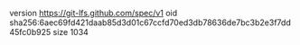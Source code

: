 version https://git-lfs.github.com/spec/v1
oid sha256:6aec69fd421daab85d3d01c67ccfd70ed3db78636de7bc3b2e3f7dd45fc0b925
size 1034
